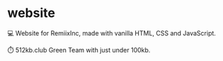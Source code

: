 # website
💻  Website for RemiixInc, made with vanilla HTML, CSS and JavaScript.

⏱️  512kb.club Green Team with just under 100kb.
